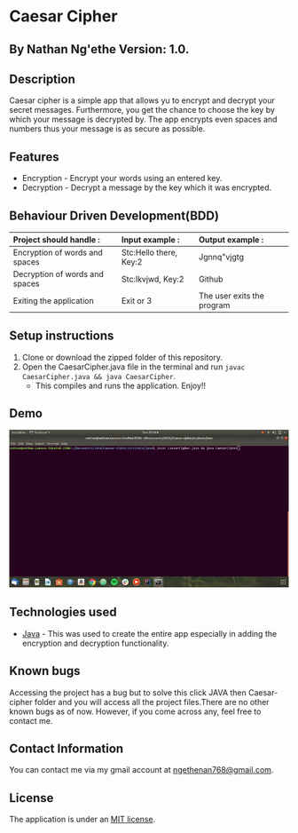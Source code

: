 # Caesar Cipher

## By **Nathan Ng'ethe** Version: 1.0.

## Description
Caesar cipher is a simple app that allows yu to encrypt and decrypt your secret messages. Furthermore, you get the chance to choose the key by which your message is decrypted by. The app encrypts even spaces and numbers thus your message is as secure as possible.

## Features
* Encryption - Encrypt your words using an entered key.
* Decryption - Decrypt a message by the key which it was encrypted.

## Behaviour Driven Development(BDD)
| Project should handle : | Input example :     | Output example : |
| :------------- | :------------- | :-------------         |
| Encryption of words and spaces       | Stc:Hello there, Key:2       | Jgnnq"vjgtg    |
| Decryption of words and spaces       | Stc:Ikvjwd, Key:2      | Github    |
| Exiting the application       | Exit or 3       | The user exits the program    |

## Setup instructions
1. Clone or download the zipped folder of this repository.
2. Open the CaesarCipher.java file in the terminal and run `javac CaesarCipher.java && java CaesarCipher`.
   - This compiles and runs the application. Enjoy!!

## Demo
![](assets/caesar.gif)

## Technologies used
- [Java](https://www.java.com/) - This was used to create the entire app especially in adding the encryption and decryption functionality.

## Known bugs
Accessing the project has a bug but to solve this click JAVA then Caesar-cipher folder and you will access all the project files.There are no other known bugs as of now. However, if you come across any, feel free to contact me.

## Contact Information
You can contact me via my gmail account at ngethenan768@gmail.com.

## License
The application is under an [MIT license](https://github.com/lendilai/Ceaser-Cipher/blob/master/JAVA/Caesar-cipher/LICENSE).